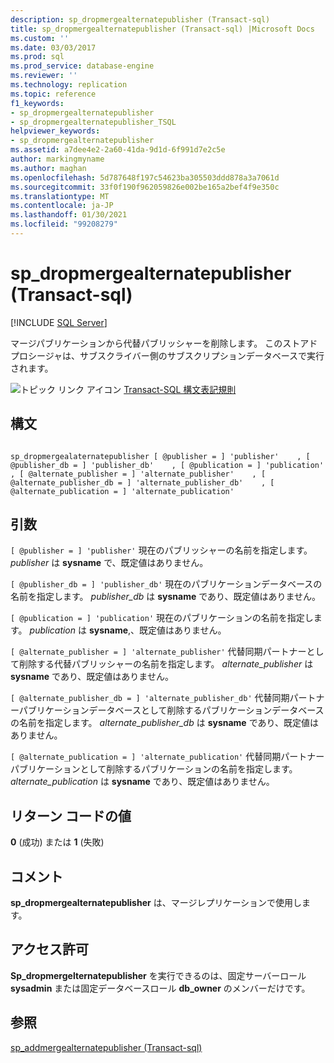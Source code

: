 ```yaml
---
description: sp_dropmergealternatepublisher (Transact-sql)
title: sp_dropmergealternatepublisher (Transact-sql) |Microsoft Docs
ms.custom: ''
ms.date: 03/03/2017
ms.prod: sql
ms.prod_service: database-engine
ms.reviewer: ''
ms.technology: replication
ms.topic: reference
f1_keywords:
- sp_dropmergealternatepublisher
- sp_dropmergealternatepublisher_TSQL
helpviewer_keywords:
- sp_dropmergealternatepublisher
ms.assetid: a7dee4e2-2a60-41da-9d1d-6f991d7e2c5e
author: markingmyname
ms.author: maghan
ms.openlocfilehash: 5d787648f197c54623ba305503ddd878a3a7061d
ms.sourcegitcommit: 33f0f190f962059826e002be165a2bef4f9e350c
ms.translationtype: MT
ms.contentlocale: ja-JP
ms.lasthandoff: 01/30/2021
ms.locfileid: "99208279"
---
```

# <a name="sp_dropmergealternatepublisher-transact-sql"></a>sp_dropmergealternatepublisher (Transact-sql)
[!INCLUDE [SQL Server](../../includes/applies-to-version/sqlserver.md)]

  マージパブリケーションから代替パブリッシャーを削除します。 このストアドプロシージャは、サブスクライバー側のサブスクリプションデータベースで実行されます。  
  
 ![トピック リンク アイコン](../../database-engine/configure-windows/media/topic-link.gif "トピック リンク アイコン") [Transact-SQL 構文表記規則](../../t-sql/language-elements/transact-sql-syntax-conventions-transact-sql.md)  
  
## <a name="syntax"></a>構文  
  
```  
  
sp_dropmergealaternatepublisher [ @publisher = ] 'publisher'    , [ @publisher_db = ] 'publisher_db'    , [ @publication = ] 'publication'    , [ @alternate_publisher = ] 'alternate_publisher'    , [ @alternate_publisher_db = ] 'alternate_publisher_db'    , [ @alternate_publication = ] 'alternate_publication'  
```  
  
## <a name="arguments"></a>引数  
`[ @publisher = ] 'publisher'` 現在のパブリッシャーの名前を指定します。 *publisher* は **sysname** で、既定値はありません。  
  
`[ @publisher_db = ] 'publisher_db'` 現在のパブリケーションデータベースの名前を指定します。 *publisher_db* は **sysname** であり、既定値はありません。  
  
`[ @publication = ] 'publication'` 現在のパブリケーションの名前を指定します。 *publication* は **sysname**,、既定値はありません。  
  
`[ @alternate_publisher = ] 'alternate_publisher'` 代替同期パートナーとして削除する代替パブリッシャーの名前を指定します。 *alternate_publisher* は **sysname** であり、既定値はありません。  
  
`[ @alternate_publisher_db = ] 'alternate_publisher_db'` 代替同期パートナーパブリケーションデータベースとして削除するパブリケーションデータベースの名前を指定します。 *alternate_publisher_db* は **sysname** であり、既定値はありません。  
  
`[ @alternate_publication = ] 'alternate_publication'` 代替同期パートナーパブリケーションとして削除するパブリケーションの名前を指定します。 *alternate_publication* は **sysname** であり、既定値はありません。  
  
## <a name="return-code-values"></a>リターン コードの値  
 **0** (成功) または **1** (失敗)  
  
## <a name="remarks"></a>コメント  
 **sp_dropmergealternatepublisher** は、マージレプリケーションで使用します。  
  
## <a name="permissions"></a>アクセス許可  
 **Sp_dropmergelternatepublisher** を実行できるのは、固定サーバーロール **sysadmin** または固定データベースロール **db_owner** のメンバーだけです。  
  
## <a name="see-also"></a>参照  
 [sp_addmergealternatepublisher &#40;Transact-sql&#41;](../../relational-databases/system-stored-procedures/sp-addmergealternatepublisher-transact-sql.md)  
  
  
